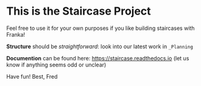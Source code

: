 # This is the Staircase Project

Feel free to use it for your own purposes if you like building staircases with Franka!

**Structure** should be *straightforward*: look into our latest work in ``_Planning``

**Documention** can be found here: https://staircase.readthedocs.io (let us know if anything seems odd or unclear)

Have fun! Best, Fred
